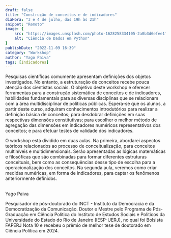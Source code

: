 ```yaml
---
draft: false
title: "Construção de conceitos e de indicadores"
diaHora: "3 e 4 de julho, das 19h às 21h"
snippet: "Remoto"
image: {
    src: "https://images.unsplash.com/photo-1628258334105-2a0b3d6efee1?&fit=crop&w=430&h=240",
    alt: "Ciência de Dados em Python"
}
publishDate: "2022-11-09 16:39"
category: "Workshop"
author: "Yago Paiva"
tags: [Indicadores]
---
```


Pesquisas científicas comumente apresentam definições dos objetos investigados. No entanto, a estruturação de conceitos recebe pouca atenção dos cientistas sociais. O objetivo deste workshop é oferecer ferramentas para a construção sistemática de conceitos e de indicadores, habilidades fundamentais para as diversas disciplinas que se relacionam com a área multidisciplinar de políticas públicas. Espera-se que os alunos, a partir deste curso, adquiram conhecimentos introdutórios para realizar a definição básica de conceitos; para desdobrar definições em suas respectivas dimensões constitutivas; para escolher o melhor método de agregação das dimensões em indicadores numéricos representativos dos conceitos; e para efetuar testes de validade dos indicadores. 

O workshop está dividido em duas aulas. Na primeira, abordarei aspectos teóricos relacionados ao processo de conceitualização, para conceitos multiníveis e multidimensionais. Serão apresentadas as lógicas matemáticas e filosóficas que são combinadas para formar diferentes estruturas conceituais, bem como as consequências desse tipo de escolha para a operacionalização dos conceitos. Na segunda aula, veremos como criar medidas numéricas, em forma de indicadores, para captar os fenômenos anteriormente definidos.

<br>
<span class="text-2xl font-bold text-primary">Yago Paiva</span>

Pesquisador de pós-doutorado do INCT - Instituto da Democracia e da Democratização da Comunicação. Doutor e Mestre pelo Programa de Pós-Graduação em Ciência Política do Instituto de Estudos Sociais e Políticos da Universidade do Estado do Rio de Janeiro (IESP-UERJ), no qual foi Bolsista FAPERJ Nota 10 e recebeu o prêmio de melhor tese de doutorado em Ciência Política em 2024.